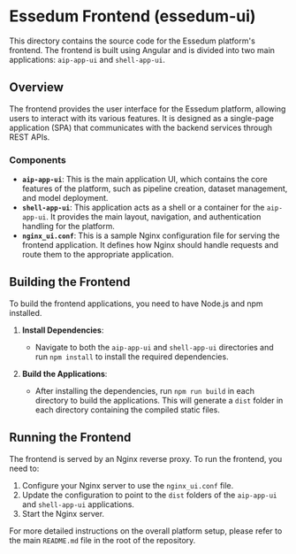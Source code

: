 # Essedum Frontend (essedum-ui)

This directory contains the source code for the Essedum platform's frontend. The frontend is built using Angular and is divided into two main applications: `aip-app-ui` and `shell-app-ui`.

## Overview

The frontend provides the user interface for the Essedum platform, allowing users to interact with its various features. It is designed as a single-page application (SPA) that communicates with the backend services through REST APIs.

### Components

-   **`aip-app-ui`**: This is the main application UI, which contains the core features of the platform, such as pipeline creation, dataset management, and model deployment.
-   **`shell-app-ui`**: This application acts as a shell or a container for the `aip-app-ui`. It provides the main layout, navigation, and authentication handling for the platform.
-   **`nginx_ui.conf`**: This is a sample Nginx configuration file for serving the frontend application. It defines how Nginx should handle requests and route them to the appropriate application.

## Building the Frontend

To build the frontend applications, you need to have Node.js and npm installed.

1.  **Install Dependencies**:
    -   Navigate to both the `aip-app-ui` and `shell-app-ui` directories and run `npm install` to install the required dependencies.

2.  **Build the Applications**:
    -   After installing the dependencies, run `npm run build` in each directory to build the applications. This will generate a `dist` folder in each directory containing the compiled static files.

## Running the Frontend

The frontend is served by an Nginx reverse proxy. To run the frontend, you need to:

1.  Configure your Nginx server to use the `nginx_ui.conf` file.
2.  Update the configuration to point to the `dist` folders of the `aip-app-ui` and `shell-app-ui` applications.
3.  Start the Nginx server.

For more detailed instructions on the overall platform setup, please refer to the main `README.md` file in the root of the repository.
